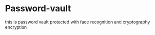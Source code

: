 # Password-vault
this is password vault protected with face recognition and cryptography encryption  
